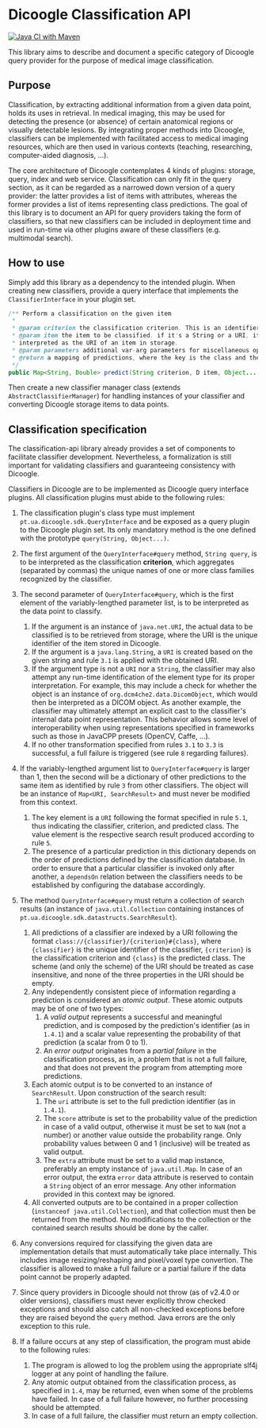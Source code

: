 
# Dicoogle Classification API

[![Java CI with Maven](https://github.com/Enet4/dicoogle-classification-api/actions/workflows/maven.yml/badge.svg)](https://github.com/Enet4/dicoogle-classification-api/actions/workflows/maven.yml)

This library aims to describe and document a specific category of Dicoogle query provider
for the purpose of medical image classification.

## Purpose

Classification, by extracting additional information from a given data point, holds its
uses in retrieval. In medical imaging, this may be used for detecting the presence (or
absence) of certain anatomical regions or visually detectable lesions. By integrating
proper methods into Dicoogle, classifiers can be implemented with facilitated access to
medical imaging resources, which are then used in various contexts (teaching,
researching, computer-aided diagnosis, ...).

The core architecture of Dicoogle contemplates 4 kinds of plugins: storage, query, index
and web service. Classification can only fit in the query section, as it can be regarded
as a narrowed down version of a query provider: the latter provides a list of items with
attributes, whereas the former provides a list of items representing class predictions.
The goal of this library is to document an API for query providers taking the form of
classifiers, so that new classifiers can be included in deployment time and used in
run-time via other plugins aware of these classifiers (e.g. multimodal search).

## How to use

Simply add this library as a dependency to the intended plugin. When creating new
classifiers, provide a query interface that implements the `ClassifierInterface`
in your plugin set.

```java
/** Perform a classification on the given item
 *
 * @param criterion the classification criterion. This is an identifier of the class set.
 * @param item the item to be classified. if it's a String or a URI, it should be
 * interpreted as the URI of an item in storage.
 * @param parameters additional var-arg parameters for miscellaneous options
 * @return a mapping of predictions, where the key is the class and the value is the respective probability
 */
public Map<String, Double> predict(String criterion, D item, Object... parameters);
```

Then create a new classifier manager class (extends `AbstractClassifierManager`) for
handling instances of your classifier and converting Dicoogle storage items to data
points.

## Classification specification

The classification-api library already provides a set of components to facilitate
classifier development. Nevertheless, a formalization is still important for validating
classifiers and guaranteeing consistency with Dicoogle.

Classifiers in Dicoogle are to be implemented as Dicoogle query interface plugins.
All classification plugins must abide to the following rules:

1. The classification plugin's class type must implement
   `pt.ua.dicoogle.sdk.QueryInterface` and be exposed as a query plugin to the Dicoogle
   plugin set. Its only mandatory method is the one defined with the prototype
   `query(String, Object...)`.
   
2. The first argument of the `QueryInterface#query` method, `String query`, is to be
   interpreted as the classification **criterion**, which aggregates (separated by commas)
   the unique names of one or more class families recognized by the classifier.
   
3. The second parameter of `QueryInterface#query`, which is the first element of the
   variably-lengthed parameter list, is to be interpreted as the data point to classify.
   1. If the argument is an instance of `java.net.URI`, the actual data to be classified
      is to be retrieved from storage, where the URI is the unique identifier of the
      item stored in Dicoogle.
   2. If the argument is a `java.lang.String`, a `URI` is created based on the given
      string and rule `3.1` is applied with the obtained URI.
   3. If the argument type is not a `URI` nor a `String`, the classifier may
      also attempt any run-time identification of the element type for its proper
      interpretation. For example, this may include a check for whether the object is an
      instance of `org.dcm4che2.data.DicomObject`, which would then be interpreted as a
      DICOM object. As another example, the classifier may ultimately attempt an
      explicit cast to the classifier's internal data point representation. This
      behavior allows some level of interoperability when using representations
      specified in frameworks such as those in JavaCPP presets (OpenCV, Caffe, ...).
   4. If no other transformation specified from rules `3.1` to `3.3` is successful, a full
      failure is triggered (see rule `8` regarding failures).

4. If the variably-lengthed argument list to `QueryInterface#query` is larger than 1, then
   the second will be a dictionary of other predictions to the same item as identified by rule
   `3` from other classifiers. The object will be an instance of `Map<URI, SearchResult>`
   and must never be modified from this context.
   1. The key element is a `URI` following the format specified in rule `5.1`, thus
   indicating the classifier, criterion, and predicted class. The value element is the
   respective search result produced according to rule `5`.
   2. The presence of a particular prediction in this dictionary depends on the order
   of predictions defined by the classification database. In order to ensure that a
   particular classifier is invoked only after another, a `dependsOn` relation between
   the classifiers needs to be established by configuring the database accordingly.

5. The method `QueryInterface#query` must return a collection of search results (an
   instance of `java.util.Collection` containing instances of
   `pt.ua.dicoogle.sdk.datastructs.SearchResult`).
   1. All predictions of a classifier are indexed by a URI following the format
   `class://{classifier}/{criterion}#{class}`, where `{classifier}` is the unique
   identifier of the classifier, `{criterion}` is the classification criterion and
   `{class}` is the predicted class. The scheme (and only the scheme) of the URI
   should be treated as case insensitive, and none of the three properties in
   the URI should be empty.
   2. Any independently consistent piece of information regarding a prediction is
      considered an _atomic output_. These atomic outputs may be of one of two types:
      1. A _valid output_ represents a successful and meaningful prediction, and is
      composed by the prediction's identifier (as in `1.4.1`) and a scalar value
      representing the probability of that prediction (a scalar from 0 to 1).
      2. An _error output_ originates from a _partial failure_ in the classification
      process, as in, a problem that is not a full failure, and that does not
      prevent the program from attempting more predictions.
   3. Each atomic output is to be converted to an instance of `SearchResult`. Upon
      construction of the search result:
      1. The `uri` attribute is set to the full prediction identifier (as in `1.4.1`).
      2. The `score` attribute is set to the probability value of the prediction in case
      of a valid output, otherwise it must be set to `NaN` (not a number) or another
      value outside the probability range. Only probability values between 0 and 1
      (inclusive) will be treated as valid output.
      3. The `extra` attribute must be set to a valid map instance, preferably an empty
      instance of `java.util.Map`. In case of an error output, the extra `error` data
      attribute is reserved to contain a `String` object of an error message. Any other
      information provided in this context may be ignored.
   4. All converted outputs are to be contained in a proper collection
      (`instanceof java.util.Collection`), and that collection must then be returned from
      the method. No modifications to the collection or the contained search results should
      be done by the caller.

6. Any conversions required for classifying the given data are implementation details
   that must automatically take place internally. This includes image resizing/reshaping
   and pixel/voxel type convertion. The classifier is allowed to make a full failure or
   a partial failure if the data point cannot be properly adapted.

7. Since query providers in Dicoogle should not throw (as of v2.4.0 or older versions),
   classifiers must never explicitly throw checked exceptions and should also catch all
   non-checked exceptions before they are raised beyond the `query` method. Java errors
   are the only exception to this rule.

8. If a failure occurs at any step of classification, the program must abide to the
   following rules:
   1. The program is allowed to log the problem using the appropriate slf4j logger at
   any point of handling the failure.
   2. Any atomic output obtained from the classification process, as specified in `1.4`,
   may be returned, even when some of the problems have failed. In case of a full
   failure however, no further processing should be attempted.
   3. In case of a full failure, the classifier must return an empty collection.

